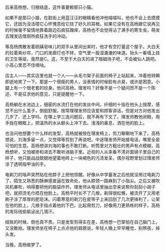 后来高杨想，归根结底，这件事要赖那只小猫。



如果不是那只小猫，在脏街上用蓝汪汪的眼睛看他冲他喵喵叫，他也不会上去摸摸它，还因为没法喂它心怀愧意给它挠了好久的耳根。如果它没有在高杨跟它说再见的时候毫不留情地靠着路边石疯狂蹭痒，高杨也不会觉得沾了满手的寄生虫，萌发去理发店借厕所疯狂洗手的冲动。



等高杨携散发着硫磺皂味儿的双手从里间出来时，他才有空打量这个屋子。大白天的拉着紫纱帘，门口的发廊灯也不转，空气里一股湿漉漉的味道。抬头一看墙上挂的卫生等级，竟然是C。这，不至于大白天的进了暗娼场子吧，不会被仙人跳吧。小高心里忍不住嘀咕。



店主人——其实店里也就一个人——从毛巾架子前面的椅子上站起来，冲着他转瞬即逝地笑了一下。那是一个很瘦的男人，没表情的时候脸有点臭，或许是困意。小腿上有一个很老套的纹身。他问高杨，理发吗？好像不是一个疑问而不是一个陈述，不是征求他的意见，只是提醒他一下。



高杨躺在水池边上，细密的水流打在他的发丝中间。纤细的十指在他头上按摩，感觉不出什么茧子，倒挺舒服。按常理理发师应该爱和顾客讲话，但是对方对他发出几岁了、还上学吗、在哪上学三连问题后，就不再有下文了。理发师教他闭眼，用手拢在眼眶上，把温热的水从额头上冲下去。浅浅的鼻息，洒在他的脸上。



也没问他想要个什么样的发型，高杨就被按在理发椅上，剪刀唰唰地下来了。高杨想说，刘海多留一点，又觉得等剪到了再说吧。中途理发师开始接电话，嘴里全是可怕的生意。高杨想讲刘海的事也不敢打断。听筒里对方粗壮的男声有点模糊，高杨想听，又怕被掺和进去不敢听进脑子里。近视的人从来看不清对面镜子里自己的样子，他只能战战兢兢地望着地砖上一块褐色的污渍发呆，偶尔视野里划过理发师涂了透明指甲油的手。



电剃刀的嗡声突然贴在他脖子上把他惊醒。好像从中学蓄发之后他就没用过电剃刀了，陌生又熟悉的酥麻感直逼在致命处，他从脖颈一路麻到了小指尖。之后又被吹风机暴吹，响得要把他的脑袋炸开。理发师从电话里抽出空来说帮你刮刮小胡子吧，就把烫毛巾捂在他脸上。高杨平时长不了几根，剃得很松懈，被烫开了又用老刷子涂了厚厚的肥皂沫。闪着寒意的剃刀在皮带子上来回刮了几次更锋利了，让架在他的脸上，几根手指点着他的下巴。比起用剪刀，好像用刀更熟练的样子。高杨的发际线偷偷泌出几滴汗。



结账的时候，倒也真不贵。只是发型剪得实在差，高杨想一巴掌拍在自己脑门上，又没敢拍。理发师坐在椅子上点点他的肩膀说，年轻人晚上早早睡觉，别熬夜，掉头发。



当晚，高杨做梦了。
